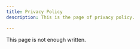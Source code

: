 ```yaml
---
title: Privacy Policy
description: This is the page of privacy policy.

---
```

This page is not enough written.